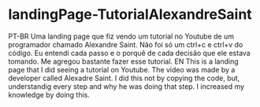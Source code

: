 # landingPage-TutorialAlexandreSaint
PT-BR
Uma landing page que fiz vendo um tutorial no Youtube de um programador chamado Alexandre Saint. Não foi só um ctrl+c e ctrl+v do código. Eu entendi cada passo e o porquê de cada decisão que ele estava tomando. Me agregou bastante fazer esse tutorial.
EN
This is a landing page that I did seeing a tutorial on Youtube. The video was made by a developer called Alexadre Saint. I did this not by copying the code, but, understandig every step and why he was doing that step. I increased my knowledge by doing this. 
